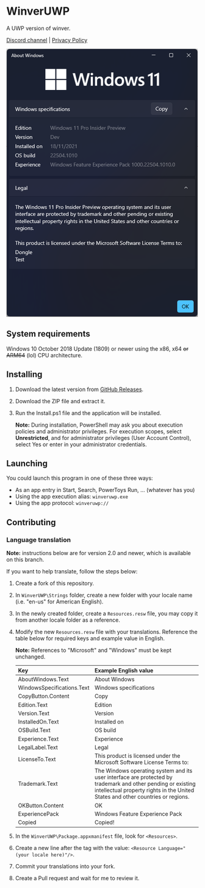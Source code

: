 # WinverUWP
A UWP version of winver.

[Discord channel](https://discord.gg/MUyRGUN4Ny) | [Privacy Policy](/PRIVACY.md)

![WinverUWP on Windows 11 (Dev)](/images/WinverUWP-dark-11.png)

## System requirements
Windows 10 October 2018 Update (1809) or newer using the x86, x64 ~~or ARM64~~ (lol) CPU architecture.

## Installing
1. Download the latest version from [GitHub Releases](https://github.com/dongle-the-gadget/WinverUWP/releases).
2. Download the ZIP file and extract it.
3. Run the Install.ps1 file and the application will be installed.
   
   **Note:** During installation, PowerShell may ask you about execution policies and administrator privileges. For execution scopes, select **Unrestricted**, and for administrator privileges (User Account Control), select Yes or enter in your administrator credentials.

## Launching
You could launch this program in one of these three ways:
- As an app entry in Start, Search, PowerToys Run, ... (whatever has you)
- Using the app execution alias: `winveruwp.exe`
- Using the app protocol: `winveruwp://`

## Contributing
### Language translation
**Note:** instructions below are for version 2.0 and newer, which is available on this branch.

If you want to help translate, follow the steps below:
1. Create a fork of this repository.
2. In `WinverUWP\Strings` folder, create a new folder with your locale name (i.e. "en-us" for American English).
3. In the newly created folder, create a `Resources.resw` file, you may copy it from another locale folder as a reference.
4. Modify the new `Resources.resw` file with your translations. Reference the table below for required keys and example value in English.

   **Note:** References to "Microsoft" and "Windows" must be kept unchanged.

   | Key      | Example English value             |
   |----------|-----------------------------------|
   |AboutWindows.Text|About Windows|
   |WindowsSpecifications.Text|Windows specifications|
   |CopyButton.Content|Copy|
   |Edition.Text|Edition|
   |Version.Text|Version|
   |InstalledOn.Text|Installed on|
   |OSBuild.Text|OS build|
   |Experience.Text|Experience|
   |LegalLabel.Text|Legal|
   |LicenseTo.Text|This product is licensed under the Microsoft Software License Terms to:|
   |Trademark.Text|The Windows operating system and its user interface are protected by trademark and other pending or existing intellectual property rights in the United States and other countries or regions.|
   |OKButton.Content|OK|
   |ExperiencePack|Windows Feature Experience Pack|
   |Copied|Copied!|
5. In the `WinverUWP\Package.appxmanifest` file, look for `<Resources>`.
6. Create a new line after the tag with the value: `<Resource Language="(your locale here)"/>`.
7. Commit your translations into your fork.
8. Create a Pull request and wait for me to review it.
